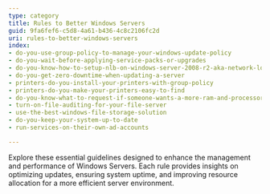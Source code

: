 ```yaml
---
type: category
title: Rules to Better Windows Servers
guid: 9fa6fef6-c5d8-4a61-b436-4c8c2106fc2d
uri: rules-to-better-windows-servers
index:
- do-you-use-group-policy-to-manage-your-windows-update-policy
- do-you-wait-before-applying-service-packs-or-upgrades
- do-you-know-how-to-setup-nlb-on-windows-server-2008-r2-aka-network-load-balancing
- do-you-get-zero-downtime-when-updating-a-server
- printers-do-you-install-your-printers-with-group-policy
- printers-do-you-make-your-printers-easy-to-find
- do-you-know-what-to-request-if-someone-wants-a-more-ram-and-processors-on-a-vm-or-a-pc
- turn-on-file-auditing-for-your-file-server
- use-the-best-windows-file-storage-solution
- do-you-keep-your-system-up-to-date
- run-services-on-their-own-ad-accounts

---
```

 
Explore these essential guidelines designed to enhance the management and performance of Windows Servers. Each rule provides insights on optimizing updates, ensuring system uptime, and improving resource allocation for a more efficient server environment.
